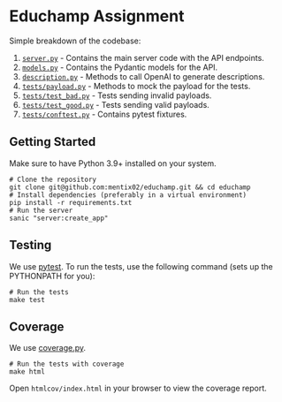 # Educhamp Assignment

Simple breakdown of the codebase:

1. [`server.py`](server.py) - Contains the main server code with the API endpoints.
2. [`models.py`](models.py) - Contains the Pydantic models for the API.
3. [`description.py`](description.py) - Methods to call OpenAI to generate descriptions.
4. [`tests/payload.py`](tests/payload.py) - Methods to mock the payload for the tests.
5. [`tests/test_bad.py`](tests/test_bad.py) - Tests sending invalid payloads.
6. [`tests/test_good.py`](tests/test_good.py) - Tests sending valid payloads.
7. [`tests/conftest.py`](tests/conftest.py) - Contains pytest fixtures.

## Getting Started

Make sure to have Python 3.9+ installed on your system.

```shell
# Clone the repository
git clone git@github.com:mentix02/educhamp.git && cd educhamp
# Install dependencies (preferably in a virtual environment)
pip install -r requirements.txt
# Run the server
sanic "server:create_app"
```

## Testing

We use [pytest](https://docs.pytest.org/en/stable/). To run the tests, use the following command (sets up the PYTHONPATH for you):

```shell
# Run the tests
make test
```

## Coverage

We use [coverage.py](https://coverage.readthedocs.io/en/7.6.4/).

```shell
# Run the tests with coverage
make html
```

Open `htmlcov/index.html` in your browser to view the coverage report.
